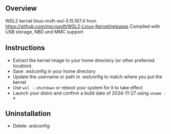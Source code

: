 ## Overview
WSL2 kernel linux-msft-wsl-5.15.167.4 from https://github.com/microsoft/WSL2-Linux-Kernel/releases
Compiled with USB storage, NBD and MMC support

## Instructions
* Extract the kernel image to your home directory (or other preferred location)
* Save .wslconfig in your home directory
* Update the username or path in .wslconfig to match where you put the kernel
* Use `wsl --shutdown` or reboot your system for it to take effect
* Launch your distro and confirm a build date of 2024-11-27 using `uname -a`

## Uninstallation
* Delete .wslconfig
